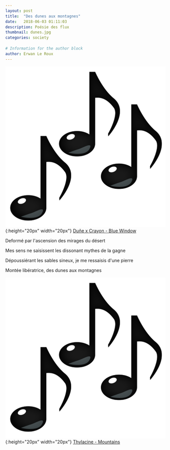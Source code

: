 ```yaml
---
layout: post
title:  "Des dunes aux montagnes"
date:   2018-06-03 01:11:03
description: Poésie des flux
thumbnail: dunes.jpg
categories: society

# Information for the author block
author: Erwan Le Roux
---
```


 
![](/assets/img/notes.png){:height="20px" width="20px"} [Duñe x Crayon - Blue Window][link1] 

Deformé par l'ascension des mirages du désert

Mes sens ne saisissent les dissonant mythes de la gagne 

Dépoussiérant les sables sineux, je me ressaisis d'une pierre

Montée libératrice, des dunes aux montagnes

![](/assets/img/notes.png){:height="20px" width="20px"} [Thylacine - Mountains][link2] 



[link1]: https://www.youtube.com/watch?v=gBpvzqf7Z_c
[link2]: https://www.youtube.com/watch?v=ns0LIuBPX9Q
